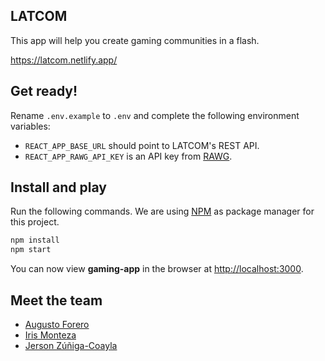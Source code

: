 ## LATCOM

This app will help you create gaming communities in a flash.

https://latcom.netlify.app/

## Get ready!

Rename `.env.example` to `.env` and complete the following environment variables:

- `REACT_APP_BASE_URL` should point to LATCOM's REST API.
- `REACT_APP_RAWG_API_KEY` is an API key from [RAWG](https://rawg.io/).

## Install and play

Run the following commands. We are using [NPM](https://www.npmjs.com/) as package manager for this project.

```sh
npm install
npm start
```

You can now view **gaming-app** in the browser at [http://localhost:3000](http://localhost:3000).

## Meet the team

- [Augusto Forero](https://github.com/augfor)
- [Iris Monteza](https://github.com/IrisMonteza)
- [Jerson Zúñiga-Coayla](https://github.com/jersonzc)
